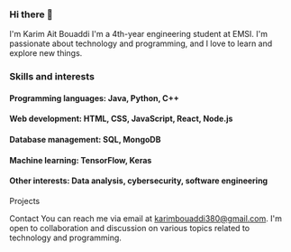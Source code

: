 ### Hi there 👋

<!--
**kareeem380/kareeem380** is a ✨ _special_ ✨ repository because its `README.md` (this file) appears on your GitHub profile.

Here are some ideas to get you started:

- 🔭 I’m currently working on ...
- 🌱 I’m currently learning ...
- 👯 I’m looking to collaborate on ...
- 🤔 I’m looking for help with ...
- 💬 Ask me about ...
- 📫 How to reach me: ...
- 😄 Pronouns: ...
- ⚡ Fun fact: ...
-->
I'm Karim Ait Bouaddi
I'm a 4th-year engineering student at EMSI. I'm passionate about technology and programming, and I love to learn and explore new things.

### Skills and interests
#### Programming languages: Java, Python, C++
#### Web development: HTML, CSS, JavaScript, React, Node.js
#### Database management: SQL, MongoDB
#### Machine learning: TensorFlow, Keras
#### Other interests: Data analysis, cybersecurity, software engineering
Projects
<!-- I'm currently working on various personal and academic projects, some of which are available on my GitHub. Here are a few examples:

### Project 1: This project is about building a web application using React and Node.js.
### Project 2: This project is about implementing a machine learning algorithm using TensorFlow and Keras.
### Project 3: This project is about analyzing a dataset using Python and SQL. -->
Contact
You can reach me via email at karimbouaddi380@gmail.com. I'm open to collaboration and discussion on various topics related to technology and programming.
